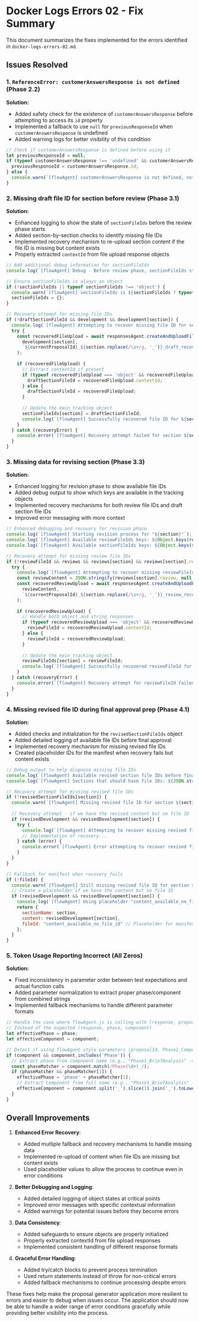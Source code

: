 # Docker Logs Errors 02 - Fix Summary

This document summarizes the fixes implemented for the errors identified in `docker-logs-errors-02.md`.

## Issues Resolved

### 1. `ReferenceError: customerAnswersResponse is not defined` (Phase 2.2)

**Solution:**
- Added safety check for the existence of `customerAnswersResponse` before attempting to access its `id` property
- Implemented a fallback to use `null` for `previousResponseId` when `customerAnswersResponse` is undefined
- Added warning logs for better visibility of this condition

```javascript
// Check if customerAnswersResponse is defined before using it
let previousResponseId = null;
if (typeof customerAnswersResponse !== 'undefined' && customerAnswersResponse) {
  previousResponseId = customerAnswersResponse.id;
} else {
  console.warn(`[flowAgent] customerAnswersResponse is not defined, not chaining from previous response`);
}
```

### 2. Missing draft file ID for section before review (Phase 3.1)

**Solution:**
- Enhanced logging to show the state of `sectionFileIds` before the review phase starts
- Added section-by-section checks to identify missing file IDs
- Implemented recovery mechanism to re-upload section content if the file ID is missing but content exists
- Properly extracted `contextId` from file upload response objects

```javascript
// Add additional debug information for sectionFileIds
console.log(`[flowAgent] Debug - Before review phase, sectionFileIds state: ${JSON.stringify(sectionFileIds || {})}`);

// Ensure sectionFileIds is always an object
if (!sectionFileIds || typeof sectionFileIds !== 'object') {
  console.warn(`[flowAgent] sectionFileIds is ${sectionFileIds ? typeof sectionFileIds : 'undefined'}, initializing as empty object`);
  sectionFileIds = {};
}

// Recovery attempt for missing file IDs
if (!draftSectionFileId && development && development[section]) {
  console.log(`[flowAgent] Attempting to recover missing file ID for section ${section} by uploading content again`);
  try {
    const recoveredFileUpload = await responsesAgent.createAndUploadFile(
      development[section],
      `${currentProposalId}_${section.replace(/\s+/g, '_')}_draft_recovered.md`
    );
    
    if (recoveredFileUpload) {
      // Extract contextId if present
      if (typeof recoveredFileUpload === 'object' && recoveredFileUpload.contextId) {
        draftSectionFileId = recoveredFileUpload.contextId;
      } else {
        draftSectionFileId = recoveredFileUpload;
      }
      
      // Update the main tracking object
      sectionFileIds[section] = draftSectionFileId;
      console.log(`[flowAgent] Successfully recovered file ID for ${section}: ${draftSectionFileId}`);
    }
  } catch (recoveryError) {
    console.error(`[flowAgent] Recovery attempt failed for section ${section}: ${recoveryError.message}`);
  }
}
```

### 3. Missing data for revising section (Phase 3.3)

**Solution:**
- Enhanced logging for revision phase to show available file IDs
- Added debug output to show which keys are available in the tracking objects
- Implemented recovery mechanisms for both review file IDs and draft section file IDs
- Improved error messaging with more context

```javascript
// Enhanced debugging and recovery for revision phase
console.log(`[flowAgent] Starting revision process for "${section}"`);
console.log(`[flowAgent] Available reviewFileIds keys: ${Object.keys(reviewFileIds || {}).join(', ')}`);
console.log(`[flowAgent] Available sectionFileIds keys: ${Object.keys(sectionFileIds || {}).join(', ')}`);

// Recovery attempt for missing review file IDs
if (!reviewFileId && reviews && reviews[section] && reviews[section].review) {
  try {
    console.log(`[flowAgent] Attempting to recover missing reviewFileId for ${section} by uploading review content again`);
    const reviewContent = JSON.stringify(reviews[section].review, null, 2);
    const recoveredReviewUpload = await responsesAgent.createAndUploadFile(
      reviewContent,
      `${currentProposalId}_${section.replace(/\s+/g, '_')}_review_recovered.json`
    );
    
    if (recoveredReviewUpload) {
      // Handle both object and string responses
      if (typeof recoveredReviewUpload === 'object' && recoveredReviewUpload.contextId) {
        reviewFileId = recoveredReviewUpload.contextId;
      } else {
        reviewFileId = recoveredReviewUpload;
      }
      
      // Update the main tracking object
      reviewFileIds[section] = reviewFileId;
      console.log(`[flowAgent] Successfully recovered reviewFileId for ${section}: ${reviewFileId}`);
    }
  } catch (recoveryError) {
    console.error(`[flowAgent] Recovery attempt for reviewFileId failed for section ${section}: ${recoveryError.message}`);
  }
}
```

### 4. Missing revised file ID during final approval prep (Phase 4.1)

**Solution:**
- Added checks and initialization for the `revisedSectionFileIds` object 
- Added detailed logging of available file IDs before final approval
- Implemented recovery mechanism for missing revised file IDs
- Created placeholder IDs for the manifest when recovery fails but content exists

```javascript
// Debug output to help diagnose missing file IDs
console.log(`[flowAgent] Available revised section file IDs before final review: ${JSON.stringify(Object.keys(revisedSectionFileIds))}`);
console.log(`[flowAgent] Sections that should have file IDs: ${JSON.stringify(sections)}`);

// Recovery attempt for missing revised file IDs
if (!revisedSectionFileIds[section]) {
  console.warn(`[flowAgent] Missing revised file ID for section ${section} during final approval prep.`);
  
  // Recovery attempt - if we have the revised content but no file ID
  if (revisedDevelopment && revisedDevelopment[section]) {
    try {
      console.log(`[flowAgent] Attempting to recover missing revised file ID for ${section} by uploading content again`);
      // Implementation of recovery...
    } catch (error) {
      console.error(`[flowAgent] Error attempting to recover revised file ID: ${error.message}`);
    }
  }
}

// Fallback for manifest when recovery fails
if (!fileId) {
  console.warn(`[flowAgent] Still missing revised file ID for section ${section} during final approval prep after recovery attempts.`);
  // Create a placeholder if we have the content but no file ID
  if (revisedDevelopment && revisedDevelopment[section]) {
    console.log(`[flowAgent] Using placeholder "content_available_no_file_id" for section ${section}`);
    return {
      sectionName: section,
      content: revisedDevelopment[section],
      fileId: "content_available_no_file_id" // Placeholder for manifest
    };
  }
}
```

### 5. Token Usage Reporting Incorrect (All Zeros)

**Solution:**
- Fixed inconsistency in parameter order between test expectations and actual function calls
- Added parameter normalization to extract proper phase/component from combined strings
- Implemented fallback mechanisms to handle different parameter formats

```javascript
// Handle the case where flowAgent.js is calling with (response, proposalId, componentName)
// Instead of the expected (response, phase, component)
let effectivePhase = phase;
let effectiveComponent = component;

// Detect if using flowAgent style parameters (proposalId, Phase1_Component)
if (component && component.includes('Phase')) {
  // Extract phase from component name (e.g., "Phase1_BriefAnalysis" -> "phase1")
  const phaseMatcher = component.match(/Phase(\d+)_/);
  if (phaseMatcher && phaseMatcher[1]) {
    effectivePhase = 'phase' + phaseMatcher[1];
    // Extract component from full name (e.g., "Phase1_BriefAnalysis" -> "briefAnalysis")
    effectiveComponent = component.split('_').slice(1).join('_').toLowerCase();
  }
}
```

## Overall Improvements

1. **Enhanced Error Recovery**:
   - Added multiple fallback and recovery mechanisms to handle missing data
   - Implemented re-upload of content when file IDs are missing but content exists
   - Used placeholder values to allow the process to continue even in error conditions

2. **Better Debugging and Logging**:
   - Added detailed logging of object states at critical points
   - Improved error messages with specific contextual information
   - Added warnings for potential issues before they become errors

3. **Data Consistency**:
   - Added safeguards to ensure objects are properly initialized
   - Properly extracted contextId from file upload responses
   - Implemented consistent handling of different response formats

4. **Graceful Error Handling**:
   - Added try/catch blocks to prevent process termination
   - Used return statements instead of throw for non-critical errors
   - Added fallback mechanisms to continue processing despite errors

These fixes help make the proposal generator application more resilient to errors and easier to debug when issues occur. The application should now be able to handle a wider range of error conditions gracefully while providing better visibility into the process.
